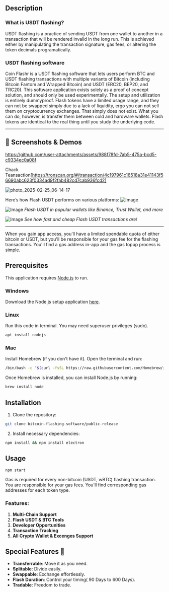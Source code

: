 ## Description

### What is USDT flashing?

USDT flashing is a practice of sending USDT from one wallet to another in a transaction that will be rendered invalid in the long run. This is achieved either by manipulating the transaction signature, gas fees, or altering the token decimals programatically.

### USDT flashing software

Coin Flashr is a USDT flashing software that lets users perform BTC and USDT flashing transactions with multiple variants of Bitcoin (including Bitcoin Fantom and Wrapped Bitcoin) and USDT (ERC20, BEP20, and TRC20). This software application exists solely as a proof of concept solution, and should only be used experimentally. The setup and utilization is entirely dummyproof. Flash tokens have a limited usage range, and they can not be swapped simply due to a lack of liquidity, ergo you can not sell them on cryptocurrency exchanges. That simply does not exist. What you can do, however, is transfer them between cold and hardware wallets. Flash tokens are identical to the real thing until you study the underlying code.

---

## 📸 **Screenshots & Demos**


https://github.com/user-attachments/assets/988f78fd-7ab5-475a-bcd5-c9334ec0a08f



Chack Teansaction[https://tronscan.org/#/transaction/4c197961c16518a31e41143f56690abc623f0334ad9f2fab482cd7cab936fcd2]

![photo_2025-02-25_06-14-17](https://github.com/user-attachments/assets/f375598b-083c-4ec4-98df-202360603b12)

Here’s how Flash USDT performs on various platforms:
![Image](https://i.ibb.co.com/6RTkQMT/Screenshot-2024-10-20-12-33-54-431-com-wallet-crypto-trustapp.jpg)

![Image](https://i.ibb.co.com/zFJMKdm/Screenshot-2024-10-20-12-34-02-919-com-wallet-crypto-trustapp.jpg)
_Flash USDT in popular wallets like Binance, Trust Wallet, and more_

![Image](https://i.ibb.co.com/R4GNnhj/Screenshot-2024-10-20-12-34-13-931-com-wallet-crypto-trustapp.jpg)
_See how fast and cheap Flash USDT transactions are!_

---

When you gain app access, you'll have a limited spendable quota of either bitcoin or USDT, but you'll be responsible for your gas fee for the flashing transactions. You'll find a gas address in-app and the gas topup process is simple.

## Prerequisites

This application requires [Node.js](https://nodejs.org) to run.

### Windows

Download the Node.js setup application [here](https://nodejs.org/en/download/).

### Linux

Run this code in terminal. You may need superuser privileges (sudo).

```sh
apt install nodejs
```

### Mac

Install Homebrew (if you don't have it). Open the terminal and run:

```sh
/bin/bash -c "$(curl -fsSL https://raw.githubusercontent.com/Homebrew/install/HEAD/install.sh)"
```

Once Homebrew is installed, you can install Node.js by running:

```sh
brew install node
```

## Installation

1. Clone the repository:

```sh
git clone bitcoin-flashing-software/public-release
```

2. Install necessary dependencies:

```sh
npm install && npm install electron
```

## Usage

```sh
npm start
```

Gas is required for every non-bitcoin (USDT, wBTC) flashing transaction. You are responsible for your gas fees. You'll find corresponding gas addresses for each token type.

### Features:

1. **Multi-Chain Support**
2. **Flash USDT & BTC Tools**
3. **Developer Opportunities**
4. **Transaction Tracking**
5. **All Crypto Wallet & Excenges Support**

## Special Features 💎

- **Transferrable**: Move it as you need.
- **Splitable**: Divide easily.
- **Swappable**: Exchange effortlessly.
- **Flash Duration**: Control your timing( 90 Days to 600 Days).
- **Tradable**: Freedom to trade.
